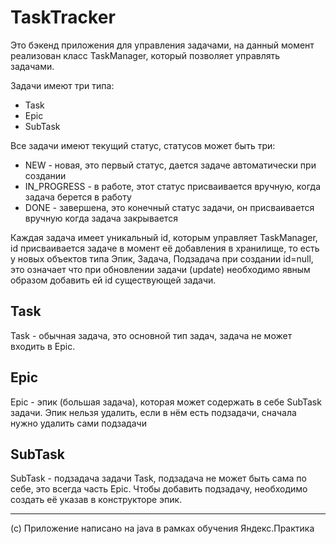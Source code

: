 # TaskTracker

Это бэкенд приложения для управления задачами, на данный момент реализован класс TaskManager, который позволяет управлять задачами.  

Задачи имеют три типа:
* Task
* Epic
* SubTask

Все задачи имеют текущий статус, статусов может быть три:
* NEW - новая, это первый статус, дается задаче автоматически при создании
* IN_PROGRESS - в работе, этот статус присваивается вручную, когда задача берется в работу
* DONE - завершена, это конечный статус задачи, он присваивается вручную когда задача закрывается

Каждая задача имеет уникальный id, которым управляет TaskManager, id присваивается задаче в момент её добавления в хранилище, то есть у новых объектов типа Эпик, Задача, Подзадача при создании id=null, это означает что при обновлении задачи (update) необходимо явным образом добавить ей id существующей задачи. 

## Task
Task - обычная задача, это основной тип задач, задача не может входить в Epic.


## Epic
Epic - эпик (большая задача), которая может содержать в себе SubTask задачи.
Эпик нельзя удалить, если в нём есть подзадачи, сначала нужно удалить сами подзадачи

## SubTask
SubTask - подзадача задачи Task, подзадача не может быть сама по себе, это всегда часть Epic.
Чтобы добавить подзадачу, необходимо создать её указав в конструкторе эпик.


___
(с) Приложение написано на java в рамках обучения Яндекс.Практика